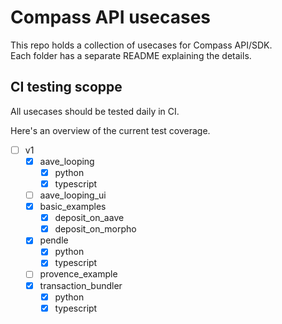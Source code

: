 # Compass API usecases

This repo holds a collection of usecases for Compass API/SDK.  
Each folder has a separate README explaining the details.

## CI testing scoppe
All usecases should be tested daily in CI.

Here's an overview of the current test coverage.

 - [ ] v1
   - [x] aave_looping
     - [x] python
     - [x] typescript
   - [ ] aave_looping_ui
   - [x] basic_examples
     - [x] deposit_on_aave
     - [x] deposit_on_morpho
   - [x] pendle
     - [x] python
     - [x] typescript
   - [ ] provence_example
   - [x] transaction_bundler
     - [x] python
     - [x] typescript